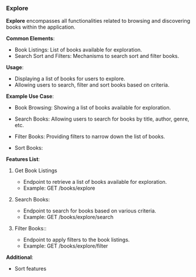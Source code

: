### Explore

**Explore** encompasses all functionalities related to browsing and discovering books within the application.

**Common Elements**:

- Book Listings: List of books available for exploration.
- Search Sort and Filters: Mechanisms to search sort and filter books.

**Usage**:

- Displaying a list of books for users to explore.
- Allowing users to search, filter and sort books based on criteria.

**Example Use Case**:

- Book Browsing: Showing a list of books available for exploration.

- Search Books: Allowing users to search for books by title, author, genre, etc.

- Filter Books: Providing filters to narrow down the list of books.

- Sort Books:

**Features List**:

1. Get Book Listings

   - Endpoint to retrieve a list of books available for exploration.
   - Example: GET /books/explore

2. Search Books:

   - Endpoint to search for books based on various criteria.
   - Example: GET /books/explore/search

3. Filter Books::
   - Endpoint to apply filters to the book listings.
   - Example: GET /books/explore/filter


**Additional**:
- Sort features
